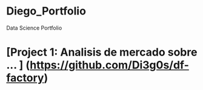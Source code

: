 # Diego_Portfolio
Data Science Portfolio 

# [Project 1: Analisis de mercado sobre ... ] (https://github.com/Di3g0s/df-factory)


